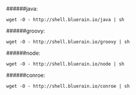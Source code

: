 
######java:
````shell
wget -O - http://shell.bluerain.io/java | sh
````
######groovy:
````shell
wget -O - http://shell.bluerain.io/groovy | sh
````
######node:
````shell
wget -O - http://shell.bluerain.io/node | sh
````
######conroe:
````shell
wget -O - http://shell.bluerain.io/conroe | sh
````
